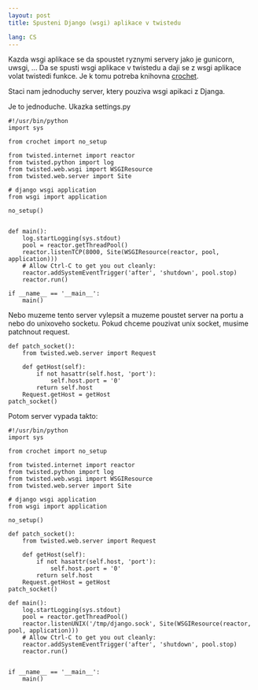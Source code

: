 ```yaml
---
layout: post
title: Spusteni Django (wsgi) aplikace v twistedu

lang: CS
---
```


Kazda wsgi aplikace se da spoustet ryznymi servery jako je gunicorn, uwsgi, ... Da se spusti wsgi aplikace v twistedu a
daji se z wsgi aplikace volat twistedi funkce. Je k tomu potreba knihovna [crochet](https://github.com/itamarst/crochet).

Staci nam jednoduchy server, ktery pouziva wsgi apikaci z Djanga.

Je to jednoduche. Ukazka settings.py

    #!/usr/bin/python
    import sys

    from crochet import no_setup

    from twisted.internet import reactor
    from twisted.python import log
    from twisted.web.wsgi import WSGIResource
    from twisted.web.server import Site

    # django wsgi application
    from wsgi import application

    no_setup()


    def main():
        log.startLogging(sys.stdout)
        pool = reactor.getThreadPool()
        reactor.listenTCP(8000, Site(WSGIResource(reactor, pool, application)))
        # Allow Ctrl-C to get you out cleanly:
        reactor.addSystemEventTrigger('after', 'shutdown', pool.stop)
        reactor.run()

    if __name__ == '__main__':
        main()

Nebo muzeme tento server vylepsit a muzeme poustet server na portu a nebo do unixoveho socketu. Pokud chceme pouzivat
unix socket, musime patchnout request.

    def patch_socket():
        from twisted.web.server import Request

        def getHost(self):
            if not hasattr(self.host, 'port'):
                self.host.port = '0'
            return self.host
        Request.getHost = getHost
    patch_socket()

Potom server vypada takto:

    #!/usr/bin/python
    import sys

    from crochet import no_setup

    from twisted.internet import reactor
    from twisted.python import log
    from twisted.web.wsgi import WSGIResource
    from twisted.web.server import Site

    # django wsgi application
    from wsgi import application

    no_setup()

    def patch_socket():
        from twisted.web.server import Request

        def getHost(self):
            if not hasattr(self.host, 'port'):
                self.host.port = '0'
            return self.host
        Request.getHost = getHost
    patch_socket()

    def main():
        log.startLogging(sys.stdout)
        pool = reactor.getThreadPool()
        reactor.listenUNIX('/tmp/django.sock', Site(WSGIResource(reactor, pool, application)))
        # Allow Ctrl-C to get you out cleanly:
        reactor.addSystemEventTrigger('after', 'shutdown', pool.stop)
        reactor.run()


    if __name__ == '__main__':
        main()

